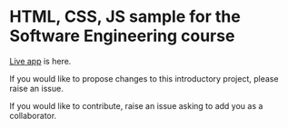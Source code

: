 # HTML, CSS, JS sample for the Software Engineering course

[Live app](https://edgenortheastern.github.io/HTML-CSS-JS-sample/) is here.

If you would like to propose changes to this introductory project, please raise an issue.

If you would like to contribute, raise an issue asking to add you as a collaborator.
